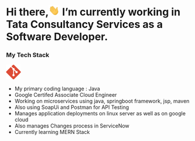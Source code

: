# Hi there,<img src="https://raw.githubusercontent.com/ABSphreak/ABSphreak/master/gifs/Hi.gif" width="30px"> I’m currently working in Tata Consultancy Services as a Software Developer.

### My Tech Stack 
<p align="left">
<img src="images\git.png" alt="git" width="40" height="40"/> 
</p>
<ul>
  <li> My primary coding language : Java </li>
  <li> Google Certifed Associate Cloud Engineer </li>
  <li> Working on microservices using java, springboot framework, jsp, maven </li>
  <li> Also using SoapUi and Postman for API Testing </li>
  <li> Manages application deployments on linux server as well as on google cloud </li>
  <li> Also manages Changes process in ServiceNow </li>
  <li> Currently learning MERN Stack </li> 
</ul>
<!--
**gagansharma2717/gagansharma2717** is a ✨ _special_ ✨ repository because its `README.md` (this file) appears on your GitHub profile.

Here are some ideas to get you started:

- 🔭 I’m currently working on ...
- 🌱 I’m currently learning ...
- 👯 I’m looking to collaborate on ...
- 🤔 I’m looking for help with ...
- 💬 Ask me about ...
- 📫 How to reach me: ...
- 😄 Pronouns: ...
- ⚡ Fun fact: ...
-->

